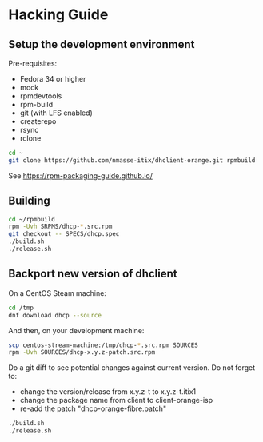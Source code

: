 # Hacking Guide

## Setup the development environment

Pre-requisites:

- Fedora 34 or higher
- mock
- rpmdevtools
- rpm-build
- git (with LFS enabled)
- createrepo
- rsync
- rclone

```sh
cd ~
git clone https://github.com/nmasse-itix/dhclient-orange.git rpmbuild
```

See https://rpm-packaging-guide.github.io/

## Building

```sh
cd ~/rpmbuild
rpm -Uvh SRPMS/dhcp-*.src.rpm
git checkout -- SPECS/dhcp.spec
./build.sh
./release.sh
```

## Backport new version of dhclient

On a CentOS Steam machine:

```sh
cd /tmp
dnf download dhcp --source
```

And then, on your development machine:

```sh
scp centos-stream-machine:/tmp/dhcp-*.src.rpm SOURCES
rpm -Uvh SOURCES/dhcp-x.y.z-patch.src.rpm
```

Do a git diff to see potential changes against current version.
Do not forget to:

- change the version/release from x.y.z-t to x.y.z-t.itix1
- change the package name from client to client-orange-isp
- re-add the patch "dhcp-orange-fibre.patch"

```sh
./build.sh
./release.sh
```
